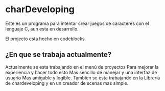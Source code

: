 # charDeveloping
Este es un programa para intentar crear juegos de caracteres con el lenguaje C, aun esta en desarrollo.

El projecto esta hecho en codeblocks.

## ¿En que se trabaja actualmente?
Actualmente se esta trabajando en el menú de proyectos
Para mejorar la experiencia y hacer todo esto 
Mas sencillo de manejar y una interfaz de usuario
Mas amigable y legible. Tambien se esta trabajando en la
Librería de chardeveloping y en un creador de scenas mas 
simple.
